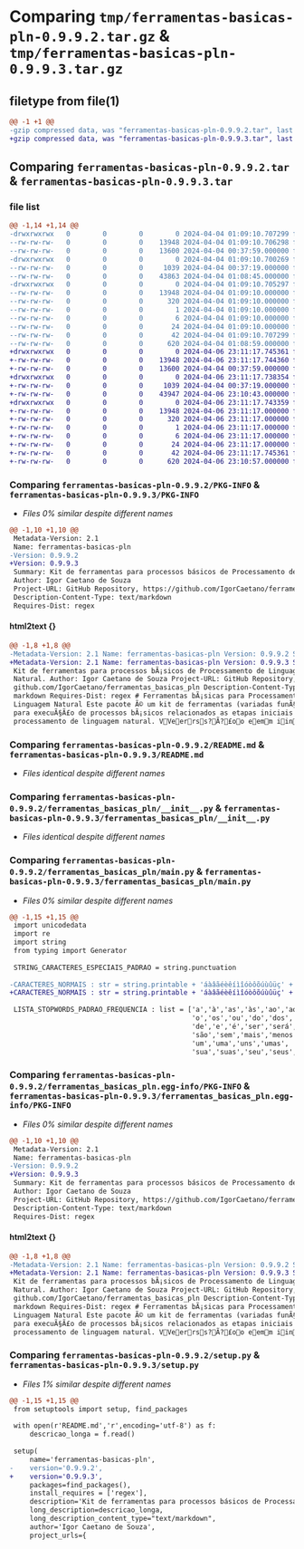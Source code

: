 # Comparing `tmp/ferramentas-basicas-pln-0.9.9.2.tar.gz` & `tmp/ferramentas-basicas-pln-0.9.9.3.tar.gz`

## filetype from file(1)

```diff
@@ -1 +1 @@
-gzip compressed data, was "ferramentas-basicas-pln-0.9.9.2.tar", last modified: Thu Apr  4 01:09:10 2024, max compression
+gzip compressed data, was "ferramentas-basicas-pln-0.9.9.3.tar", last modified: Sat Apr  6 23:11:17 2024, max compression
```

## Comparing `ferramentas-basicas-pln-0.9.9.2.tar` & `ferramentas-basicas-pln-0.9.9.3.tar`

### file list

```diff
@@ -1,14 +1,14 @@
-drwxrwxrwx   0        0        0        0 2024-04-04 01:09:10.707299 ferramentas-basicas-pln-0.9.9.2/
--rw-rw-rw-   0        0        0    13948 2024-04-04 01:09:10.706298 ferramentas-basicas-pln-0.9.9.2/PKG-INFO
--rw-rw-rw-   0        0        0    13600 2024-04-04 00:37:59.000000 ferramentas-basicas-pln-0.9.9.2/README.md
-drwxrwxrwx   0        0        0        0 2024-04-04 01:09:10.700269 ferramentas-basicas-pln-0.9.9.2/ferramentas_basicas_pln/
--rw-rw-rw-   0        0        0     1039 2024-04-04 00:37:19.000000 ferramentas-basicas-pln-0.9.9.2/ferramentas_basicas_pln/__init__.py
--rw-rw-rw-   0        0        0    43863 2024-04-04 01:08:45.000000 ferramentas-basicas-pln-0.9.9.2/ferramentas_basicas_pln/main.py
-drwxrwxrwx   0        0        0        0 2024-04-04 01:09:10.705297 ferramentas-basicas-pln-0.9.9.2/ferramentas_basicas_pln.egg-info/
--rw-rw-rw-   0        0        0    13948 2024-04-04 01:09:10.000000 ferramentas-basicas-pln-0.9.9.2/ferramentas_basicas_pln.egg-info/PKG-INFO
--rw-rw-rw-   0        0        0      320 2024-04-04 01:09:10.000000 ferramentas-basicas-pln-0.9.9.2/ferramentas_basicas_pln.egg-info/SOURCES.txt
--rw-rw-rw-   0        0        0        1 2024-04-04 01:09:10.000000 ferramentas-basicas-pln-0.9.9.2/ferramentas_basicas_pln.egg-info/dependency_links.txt
--rw-rw-rw-   0        0        0        6 2024-04-04 01:09:10.000000 ferramentas-basicas-pln-0.9.9.2/ferramentas_basicas_pln.egg-info/requires.txt
--rw-rw-rw-   0        0        0       24 2024-04-04 01:09:10.000000 ferramentas-basicas-pln-0.9.9.2/ferramentas_basicas_pln.egg-info/top_level.txt
--rw-rw-rw-   0        0        0       42 2024-04-04 01:09:10.707299 ferramentas-basicas-pln-0.9.9.2/setup.cfg
--rw-rw-rw-   0        0        0      620 2024-04-04 01:08:59.000000 ferramentas-basicas-pln-0.9.9.2/setup.py
+drwxrwxrwx   0        0        0        0 2024-04-06 23:11:17.745361 ferramentas-basicas-pln-0.9.9.3/
+-rw-rw-rw-   0        0        0    13948 2024-04-06 23:11:17.744360 ferramentas-basicas-pln-0.9.9.3/PKG-INFO
+-rw-rw-rw-   0        0        0    13600 2024-04-04 00:37:59.000000 ferramentas-basicas-pln-0.9.9.3/README.md
+drwxrwxrwx   0        0        0        0 2024-04-06 23:11:17.738354 ferramentas-basicas-pln-0.9.9.3/ferramentas_basicas_pln/
+-rw-rw-rw-   0        0        0     1039 2024-04-04 00:37:19.000000 ferramentas-basicas-pln-0.9.9.3/ferramentas_basicas_pln/__init__.py
+-rw-rw-rw-   0        0        0    43947 2024-04-06 23:10:43.000000 ferramentas-basicas-pln-0.9.9.3/ferramentas_basicas_pln/main.py
+drwxrwxrwx   0        0        0        0 2024-04-06 23:11:17.743359 ferramentas-basicas-pln-0.9.9.3/ferramentas_basicas_pln.egg-info/
+-rw-rw-rw-   0        0        0    13948 2024-04-06 23:11:17.000000 ferramentas-basicas-pln-0.9.9.3/ferramentas_basicas_pln.egg-info/PKG-INFO
+-rw-rw-rw-   0        0        0      320 2024-04-06 23:11:17.000000 ferramentas-basicas-pln-0.9.9.3/ferramentas_basicas_pln.egg-info/SOURCES.txt
+-rw-rw-rw-   0        0        0        1 2024-04-06 23:11:17.000000 ferramentas-basicas-pln-0.9.9.3/ferramentas_basicas_pln.egg-info/dependency_links.txt
+-rw-rw-rw-   0        0        0        6 2024-04-06 23:11:17.000000 ferramentas-basicas-pln-0.9.9.3/ferramentas_basicas_pln.egg-info/requires.txt
+-rw-rw-rw-   0        0        0       24 2024-04-06 23:11:17.000000 ferramentas-basicas-pln-0.9.9.3/ferramentas_basicas_pln.egg-info/top_level.txt
+-rw-rw-rw-   0        0        0       42 2024-04-06 23:11:17.745361 ferramentas-basicas-pln-0.9.9.3/setup.cfg
+-rw-rw-rw-   0        0        0      620 2024-04-06 23:10:57.000000 ferramentas-basicas-pln-0.9.9.3/setup.py
```

### Comparing `ferramentas-basicas-pln-0.9.9.2/PKG-INFO` & `ferramentas-basicas-pln-0.9.9.3/PKG-INFO`

 * *Files 0% similar despite different names*

```diff
@@ -1,10 +1,10 @@
 Metadata-Version: 2.1
 Name: ferramentas-basicas-pln
-Version: 0.9.9.2
+Version: 0.9.9.3
 Summary: Kit de ferramentas para processos básicos de Processamento de Linguagem Natural.
 Author: Igor Caetano de Souza
 Project-URL: GitHub Repository, https://github.com/IgorCaetano/ferramentas_basicas_pln
 Description-Content-Type: text/markdown
 Requires-Dist: regex
```

#### html2text {}

```diff
@@ -1,8 +1,8 @@
-Metadata-Version: 2.1 Name: ferramentas-basicas-pln Version: 0.9.9.2 Summary:
+Metadata-Version: 2.1 Name: ferramentas-basicas-pln Version: 0.9.9.3 Summary:
 Kit de ferramentas para processos bÃ¡sicos de Processamento de Linguagem
 Natural. Author: Igor Caetano de Souza Project-URL: GitHub Repository, https://
 github.com/IgorCaetano/ferramentas_basicas_pln Description-Content-Type: text/
 markdown Requires-Dist: regex # Ferramentas bÃ¡sicas para Processamento de
 Linguagem Natural Este pacote Ã© um kit de ferramentas (variadas funÃ§Ãµes)
 para execuÃ§Ã£o de processos bÃ¡sicos relacionados as etapas iniciais de
 processamento de linguagem natural. VVeerrss?Ã?£oo eemm iinnggll?Ã?ªss ((cclliiqquuee ppaarraa eexxppaannddiirr))
```

### Comparing `ferramentas-basicas-pln-0.9.9.2/README.md` & `ferramentas-basicas-pln-0.9.9.3/README.md`

 * *Files identical despite different names*

### Comparing `ferramentas-basicas-pln-0.9.9.2/ferramentas_basicas_pln/__init__.py` & `ferramentas-basicas-pln-0.9.9.3/ferramentas_basicas_pln/__init__.py`

 * *Files identical despite different names*

### Comparing `ferramentas-basicas-pln-0.9.9.2/ferramentas_basicas_pln/main.py` & `ferramentas-basicas-pln-0.9.9.3/ferramentas_basicas_pln/main.py`

 * *Files 0% similar despite different names*

```diff
@@ -1,15 +1,15 @@
 import unicodedata
 import re
 import string
 from typing import Generator
 
 STRING_CARACTERES_ESPECIAIS_PADRAO = string.punctuation
 
-CARACTERES_NORMAIS : str = string.printable + 'áàâãéèêíìîóòôõúùûüç' + 'áàâãéèêíìîóòôõúùûüç'.upper()
+CARACTERES_NORMAIS : str = string.printable + 'áàâãéèêíìîóòôõúùûüç' + 'áàâãéèêíìîóòôõúùûüç'.upper() + '\xa0' # + '\xa0' representa o "espaço em branco não quebrável" em hexadecimal
 
 LISTA_STOPWORDS_PADRAO_FREQUENCIA : list = ['a','à','as','às','ao','aos','da','das','na','nas','numa','numas',
                                             'o','os','ou','do','dos','no','nos',
                                             'de','e','é','ser','será','serão','são','está','estão','foi','em','num','nuns',
                                             'são','sem','mais','menos',
                                             'um','uma','uns','umas',
                                             'sua','suas','seu','seus',
```

### Comparing `ferramentas-basicas-pln-0.9.9.2/ferramentas_basicas_pln.egg-info/PKG-INFO` & `ferramentas-basicas-pln-0.9.9.3/ferramentas_basicas_pln.egg-info/PKG-INFO`

 * *Files 0% similar despite different names*

```diff
@@ -1,10 +1,10 @@
 Metadata-Version: 2.1
 Name: ferramentas-basicas-pln
-Version: 0.9.9.2
+Version: 0.9.9.3
 Summary: Kit de ferramentas para processos básicos de Processamento de Linguagem Natural.
 Author: Igor Caetano de Souza
 Project-URL: GitHub Repository, https://github.com/IgorCaetano/ferramentas_basicas_pln
 Description-Content-Type: text/markdown
 Requires-Dist: regex
```

#### html2text {}

```diff
@@ -1,8 +1,8 @@
-Metadata-Version: 2.1 Name: ferramentas-basicas-pln Version: 0.9.9.2 Summary:
+Metadata-Version: 2.1 Name: ferramentas-basicas-pln Version: 0.9.9.3 Summary:
 Kit de ferramentas para processos bÃ¡sicos de Processamento de Linguagem
 Natural. Author: Igor Caetano de Souza Project-URL: GitHub Repository, https://
 github.com/IgorCaetano/ferramentas_basicas_pln Description-Content-Type: text/
 markdown Requires-Dist: regex # Ferramentas bÃ¡sicas para Processamento de
 Linguagem Natural Este pacote Ã© um kit de ferramentas (variadas funÃ§Ãµes)
 para execuÃ§Ã£o de processos bÃ¡sicos relacionados as etapas iniciais de
 processamento de linguagem natural. VVeerrss?Ã?£oo eemm iinnggll?Ã?ªss ((cclliiqquuee ppaarraa eexxppaannddiirr))
```

### Comparing `ferramentas-basicas-pln-0.9.9.2/setup.py` & `ferramentas-basicas-pln-0.9.9.3/setup.py`

 * *Files 1% similar despite different names*

```diff
@@ -1,15 +1,15 @@
 from setuptools import setup, find_packages
 
 with open(r'README.md','r',encoding='utf-8') as f:
     descricao_longa = f.read()
 
 setup(
     name='ferramentas-basicas-pln',
-    version='0.9.9.2',
+    version='0.9.9.3',
     packages=find_packages(),
     install_requires = ['regex'],
     description='Kit de ferramentas para processos básicos de Processamento de Linguagem Natural.',
     long_description=descricao_longa,
     long_description_content_type="text/markdown",
     author='Igor Caetano de Souza',
     project_urls={
```

